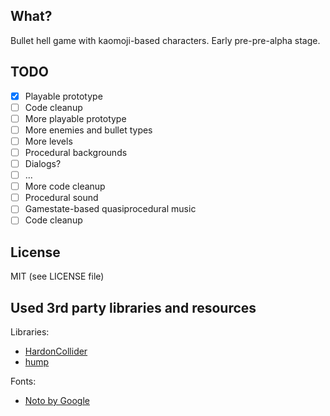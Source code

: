 ## What?
Bullet hell game with kaomoji-based characters. Early pre-pre-alpha stage.

## TODO
* [x] Playable prototype
* [ ] Code cleanup
* [ ] More playable prototype
* [ ] More enemies and bullet types
* [ ] More levels
* [ ] Procedural backgrounds
* [ ] Dialogs?
* [ ] ...
* [ ] More code cleanup
* [ ] Procedural sound
* [ ] Gamestate-based quasiprocedural music
* [ ] Code cleanup

## License
MIT (see LICENSE file)

## Used 3rd party libraries and resources
Libraries:
* [HardonCollider](https://github.com/vrld/HC)
* [hump](https://github.com/vrld/hump)

Fonts:
* [Noto by Google](https://www.google.com/get/noto)
